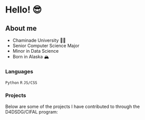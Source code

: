# Hello! 😎
## About me <br>
- Chaminade University 🐚🌴
- Senior Computer Science Major <br>
- Minor in Data Science <br>
- Born in Alaska 🏔️ <br>
### Languages <br>
`Python` `R` `JS/CSS` <br>
### Projects
Below are some of the projects I have contributed to through the D4DSDG/CIFAL program:


